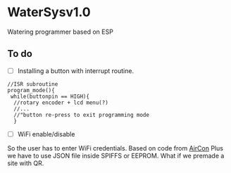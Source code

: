 # WaterSysv1.0
 Watering programmer based on ESP
## **To do**

- [ ] Installing a button with interrupt routine. 
```
//ISR subroutine
program_mode(){
 while(buttonpin == HIGH){
  //rotary encoder + lcd menu(?)
  //...
  //"button re-press to exit programming mode
  }
  ```
 - [ ] WiFi enable/disable
 
  So the user has to enter WiFi credentials. Based on code from [AirCon](https://github.com/Boupan/AirCON)
  Plus we have to use JSON file inside SPIFFS or EEPROM. What if we premade a site with QR.
